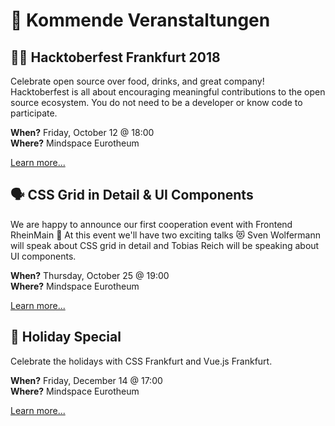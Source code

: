# :dancer: Kommende Veranstaltungen

## :woman_technologist: Hacktoberfest Frankfurt 2018

Celebrate open source over food, drinks, and great company! Hacktoberfest is all about encouraging meaningful contributions to the open source ecosystem. You do not need to be a developer or know code to participate.

**When?** Friday, October 12 @ 18:00</br>
**Where?** Mindspace Eurotheum

[Learn more...](https://www.eventbrite.com/e/hacktoberfest-frankfurt-2018-tickets-50225231018)

## :speaking_head: CSS Grid in Detail & UI Components

We are happy to announce our first cooperation event with Frontend RheinMain :tada: At this event we'll have two exciting talks :heart_eyes_cat: Sven Wolfermann will speak about CSS grid in detail and Tobias Reich will be speaking about UI components.

**When?** Thursday, October 25 @ 19:00</br>
**Where?** Mindspace Eurotheum

[Learn more...](https://www.meetup.com/CSSFrankfurt/events/255052999/)

## :christmas_tree: Holiday Special

Celebrate the holidays with CSS Frankfurt and Vue.js Frankfurt.

**When?** Friday, December 14 @ 17:00</br>
**Where?** Mindspace Eurotheum

[Learn more...](#link)